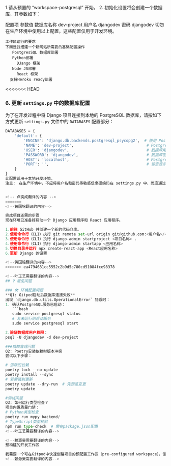 
<!-- 杨常佑翻译的内容 -->
1.请从预置的 “workspace-postgresql” 开始。
2. 初始化设置将会创建一个数据库，其参数如下：

配置项	         参数值
数据库名称	     dev-project
用户名	         djangodev
密码	         djangodev
切勿在生产环境中使用以上配置，这些配置仅用于开发环境。
<!-- 在新建数据库时，建立成功后再建表username和password  -->
<!-- 杨常佑翻译的内容 -->


<!--赵毅需要翻译的内容-->

    工作区运行的要求
    下面是我搭建一个新网站所需要的基础配置操作
       PostgresSQL 数据库部署
       Python部署
         DJango 框架
       Node JS部署
         React 框架
      支持Heroku ready部署

<!--赵毅需要翻译的内容-->


<<<<<<< HEAD


<!-- 卢奕成翻译的内容 -->
### 6. 更新 `settings.py` 中的数据库配置

为了在开发过程中将 Django 项目连接到本地的 PostgreSQL 数据库，请按如下方式更新 `settings.py` 文件中的 `DATABASES` 配置部分：

```python
DATABASES = {
    'default': {
        'ENGINE': 'django.db.backends.postgresql_psycopg2',  # 使用 PostgreSQL 作为数据库后端
        'NAME': 'dev-project',                                # PostgreSQL 数据库名称
        'USER': 'djangodev',                                  # 数据库用户名
        'PASSWORD': 'djangodev',                              # 数据库密码
        'HOST': 'localhost',                                  # PostgreSQL 所在主机
        'PORT': '',                                           # 留空表示使用默认的 PostgreSQL 端口（5432）
    }
}
此配置适用于本地开发环境。
注意： 在生产环境中，不应将用户名和密码等敏感信息硬编码在 settings.py 中，而应通过环境变量或专门的配置管理系统来管理


<!-- 卢奕成翻译的内容 -->
=======
<!--黄国铭翻译的内容-->

完成项目还需的步骤
现在环境已准备好启动一个 Django 应用程序和 React 应用程序。

1.前往 GitHub 并创建一个新的代码仓库。
2.使用命令行（CLI）执行 git remote set-url origin git@github.com:<用户名>/<新仓库> 或 git remote set-url origin https://github.com/<用户名>/<新仓库>
3.使用命令行（CLI）执行 django-admin startproject <项目名称> .
4.使用命令行（CLI）执行 django-admin startapp <应用名称>
5.切换目录并运行 npx create-react-app <React应用名称>
6.更新 Django 的设置

<!--黄国铭翻译的内容-->
>>>>>>> ea4794631cc5552c2b9d5c780cd51084fce98378

<!--叶正艺需要翻译的内容-->
## ❓ 常见问题

### 🛠️ 环境配置问题
**Q1: Gitpod启动后数据库连接失败**  
出现 `django.db.utils.OperationalError` 错误时：
1. 确认PostgreSQL服务已启动：
   ```bash
   sudo service postgresql status
   # 若未运行则启动服务
   sudo service postgresql start

2.验证数据库用户权限：
psql -U djangodev -d dev-project

###依赖管理问题
Q2: Poetry安装依赖时版本冲突
尝试以下步骤：

# 清除旧依赖
poetry lock --no-update
poetry install --sync
# 若需强制更新
poetry update --dry-run  # 先预览变更
poetry update

#测试问题
Q3: 如何运行类型检查？
项目内置质量门禁：
# Python类型检查
poetry run mypy backend/
# TypeScript类型校验
npm run type-check  # 需在package.json配置
<!--叶正艺需要翻译的内容-->

<!--赖源昊需要翻译的内容-->
预构建的开发工作区

我需要一个可在Gitpod中快速创建项目的预配置工作区（pre-configured workspace），但未找到符合预期的现有模板。请注意，本人的所有开发工作均属业余爱好性质。
<!--赖源昊需要翻译的内容-->
